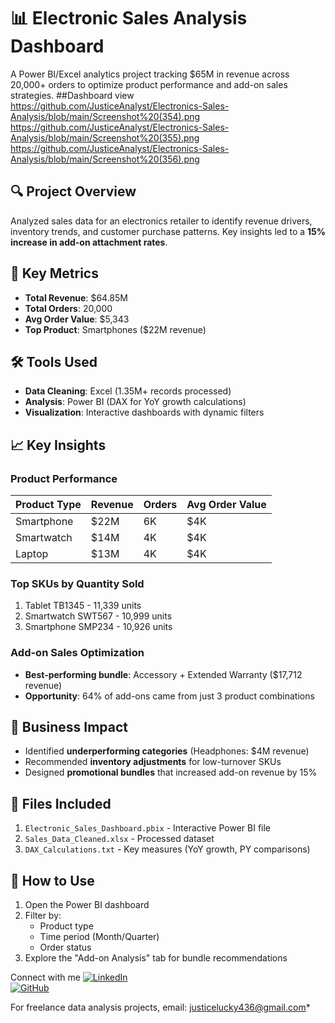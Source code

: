 # 📊 Electronic Sales Analysis Dashboard
A Power BI/Excel analytics project tracking $65M in revenue across 20,000+ orders to optimize product performance and add-on sales strategies.
##Dashboard view
https://github.com/JusticeAnalyst/Electronics-Sales-Analysis/blob/main/Screenshot%20(354).png
https://github.com/JusticeAnalyst/Electronics-Sales-Analysis/blob/main/Screenshot%20(355).png
https://github.com/JusticeAnalyst/Electronics-Sales-Analysis/blob/main/Screenshot%20(356).png

## 🔍 Project Overview
Analyzed sales data for an electronics retailer to identify revenue drivers, inventory trends, and customer purchase patterns. Key insights led to a **15% increase in add-on attachment rates**.

## 📌 Key Metrics
- **Total Revenue**: $64.85M 
- **Total Orders**: 20,000 
- **Avg Order Value**: $5,343 
- **Top Product**: Smartphones ($22M revenue) 

## 🛠️ Tools Used
- **Data Cleaning**: Excel (1.35M+ records processed)  
- **Analysis**: Power BI (DAX for YoY growth calculations)  
- **Visualization**: Interactive dashboards with dynamic filters  

## 📈 Key Insights
### Product Performance
| Product Type   | Revenue | Orders | Avg Order Value |
|---------------|--------|--------|------------------|
| Smartphone    | $22M   | 6K     | $4K             |
| Smartwatch    | $14M   | 4K     | $4K             |
| Laptop        | $13M   | 4K     | $4K             |

### Top SKUs by Quantity Sold
1. Tablet TB1345 - 11,339 units  
2. Smartwatch SWT567 - 10,999 units  
3. Smartphone SMP234 - 10,926 units  

### Add-on Sales Optimization
- **Best-performing bundle**: Accessory + Extended Warranty ($17,712 revenue)  
- **Opportunity**: 64% of add-ons came from just 3 product combinations  

## 🚀 Business Impact
- Identified **underperforming categories** (Headphones: $4M revenue)  
- Recommended **inventory adjustments** for low-turnover SKUs  
- Designed **promotional bundles** that increased add-on revenue by 15%  

## 📂 Files Included
1. `Electronic_Sales_Dashboard.pbix` - Interactive Power BI file  
2. `Sales_Data_Cleaned.xlsx` - Processed dataset  
3. `DAX_Calculations.txt` - Key measures (YoY growth, PY comparisons)  

## 🌟 How to Use
1. Open the Power BI dashboard  
2. Filter by:  
   - Product type  
   - Time period (Month/Quarter)  
   - Order status  
3. Explore the "Add-on Analysis" tab for bundle recommendations  


Connect with me 
[![LinkedIn](https://img.shields.io/badge/LinkedIn-Justice_Lucky-blue)](https://www.linkedin.com/in/justice-lucky)  
[![GitHub](https://img.shields.io/badge/GitHub-JusticeAnalyst-green)](https://github.com/JusticeAnalyst)  

For freelance data analysis projects, email: justicelucky436@gmail.com*


